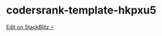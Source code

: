 # codersrank-template-hkpxu5

[Edit on StackBlitz ⚡️](https://stackblitz.com/edit/codersrank-template-hkpxu5)